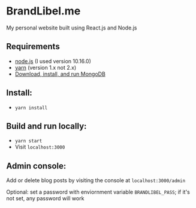 # BrandLibel.me
My personal website built using React.js and Node.js

## Requirements
- [node.js](https://nodejs.org) (I used version 10.16.0)
- [yarn](https://classic.yarnpkg.com) (version 1.x not 2.x)
- [Download, install, and run MongoDB](https://docs.mongodb.com/manual/administration/install-community/)

## Install:
- `yarn install`

## Build and run locally:
- `yarn start`
- Visit `localhost:3000`

## Admin console:
Add or delete blog posts by visiting the console at `localhost:3000/admin`

Optional: set a password with enviornment variable `BRANDLIBEL_PASS`; if it's not set, any password will work